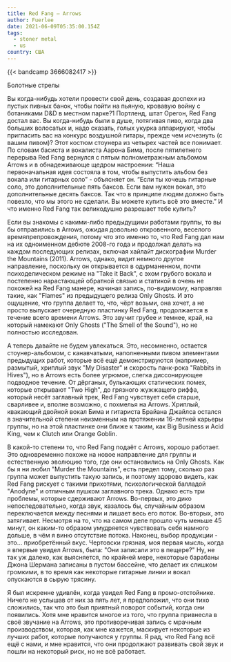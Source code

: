 ```yaml
---
title: Red Fang — Arrows
author: Fuerlee
date: 2021-06-09T05:35:00.154Z
tags:
  - stoner metal
  - us
country: США
---
```

{{< bandcamp 3666082417 >}}

Болотные стрелы



Вы когда-нибудь хотели провести свой день, создавая доспехи из пустых пивных банок, чтобы пойти на пьяную, кровавую войну с ботаниками D&D в местном парке?1 Портленд, штат Орегон, Red Fang достал вас. Вы когда-нибудь были в душе, потягивая пиво, когда два больших волосатых и, надо сказать, голых укурка аппарируют, чтобы пригласить вас на конкурс воздушной гитары, прежде чем исчезнуть (с вашим пивом)? Этот костюм стоунера из четырех частей все понимает. По словам басиста и вокалиста Аарона Бима, после пятилетнего перерыва Red Fang вернулся с пятым полнометражным альбомом Arrows и в обнадеживающе щедром настроении: “Наша первоначальная идея состояла в том, чтобы выпустить альбом без вокала или гитарных соло” - объясняет он. “Если ты хочешь гитарные соло, это дополнительные пять баксов. Если вам нужен вокал, это дополнительные десять баксов. Так что в принципе людям должно быть повезло, что мы этого не сделали. Вы можете купить всё это вместе.” И что именно Red Fang так великодушно разрешает тебе купить?



Если вы знакомы с какими-либо предыдущими работами группы, то вы бы отправились в Arrows, ожидая довольно откровенного, веселого времяпрепровождения, потому что это именно то, что Red Fang дал нам на их одноименном дебюте 2008-го года и продолжал делать на каждом последующих релизах, включая хайлайт дискографии Murder the Mountains (2011). Arrows, однако, видит немного другое направление, поскольку он открывается в одурманенном, почти психоделическом режиме на "Take it Back", с эхом грубого вокала и постепенно нарастающей обратной связью и статикой в очень не похожей на Red Fang манере, начиная запись, по-видимому, направляя такие, как "Flames" из предыдущего релиза Only Ghosts. И это ощущение, что группа делает то, что, чёрт возьми, она хочет, а не просто выпускает очередную пластинку Red Fang, продолжается в течение всего времени Arrows. Это звучит грубее и темнее, край, на который намекают Only Ghosts ("The Smell of the Sound"), но не полностью исследован.



А теперь давайте не будем увлекаться. Это, несомненно, остается стоунер-альбомом, с канавчатыми, наполненными пивом элементами предыдущих работ, которые всё ещё демонстрируются (например, размытый, хриплый звук "My Disaster" и скорость панк-рока "Rabbits in Hives"), но в Arrows есть более угрюмое, слегка диссонирующее подводное течение. От дёрганых, булькающих статических помех, которые открывают "Two High", до грязного жужжащего риффа, который несёт заглавный трек, Red Fang чувствует себя старше, сварливее и, вполне возможно, с похмелья на Arrows. Хриплый, квакающий двойной вокал Бима и гитариста Брайана Джайлса остался в значительной степени неизменным на протяжении 16-летней карьеры группы, но на этой пластинке они ближе к таким, как Big Business и Acid King, чем к Clutch или Orange Goblin.



В какой-то степени то, что Red Fang подаёт с Arrows, хорошо работает. Это одновременно похоже на новое направление для группы и естественную эволюцию того, где они остановились на Only Ghosts. Как бы я ни любил "Murder the Mountains", есть предел тому, сколько раз группа может выпустить такую запись, и поэтому здорово видеть, как Red Fang рискует с такими прихотями, психологической балладой "Anodyne" и отличным пушком заглавного трека. Однако есть три проблемы, которые сдерживают Arrows. Во-первых, это дико непоследовательно, когда звук, казалось бы, случайным образом переключается между песнями и лишает весь его поток. Во-вторых, это затягивает. Несмотря на то, что на самом деле прошло чуть меньше 45 минут, он каким-то образом умудряется чувствовать себя намного дольше, в чём я виню отсутствие потока. Наконец, выбор продукции - это... приобретённый вкус. Чертовски грязная, моя первая мысль, когда я впервые увидел Arrows, была: "Они записали это в пещере?" Ну, не так уж далеко, как выясняется, по крайней мере, некоторые барабаны Джона Шермана записаны в пустом бассейне, что делает их слишком громкими, в то время как некоторые гитарные линии и вокал опускаются в сырую трясину.



Я был искренне удивлён, когда увидел Red Fang в промо-отстойнике. Ничего не услышав от них за пять лет, я предположил, что они тихо сложились, так что это был приятный поворот событий, когда они появились. Хотя мне нравится многое из того, что группа привнесла в своё звучание на Arrows, это противоречивая запись с мрачным производством, которая, как мне кажется, маскирует некоторые из лучших работ, которые получаются у группы. Я рад, что Red Fang всё ещё с нами, и мне нравится, что они продолжают развивать свой звук и пошли на некоторый риск, но не всё работает.